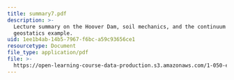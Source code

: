 ```yaml
---
title: summary7.pdf
description: >-
  Lecture summary on the Hoover Dam, soil mechanics, and the continuum model:
  geostatics example.
uid: 1ee1b4ab-14b5-7967-f6bc-a59c93656ce1
resourcetype: Document
file_type: application/pdf
file: >-
  https://open-learning-course-data-production.s3.amazonaws.com/1-050-engineering-mechanics-i-fall-2007/1ee1b4ab14b57967f6bca59c93656ce1_summary7.pdf
---
```

